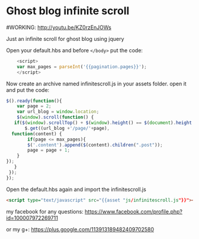 Ghost blog infinite scroll
==========================

#WORKING: http://youtu.be/KZ0rzEnJOWs



Just an infinite scroll for ghost blog using jquery


Open your default.hbs and before ```</body>``` put the code:

```javascript
    <script>
    var max_pages = parseInt('{{pagination.pages}}');
    </script>
```


Now create an archive named infinitescroll.js in your assets folder.
open it and put the code:

```javascript
$().ready(function(){
    var page = 2;
	var url_blog = window.location;
	$(window).scroll(function() {
   if($(window).scrollTop() + $(window).height() == $(document).height()) {
       $.get((url_blog +'/page/'+page),
  function(content) {
        if(page <= max_pages){
        $('.content').append($(content).children(".post"));
        page = page + 1;
    }
});
   }
 });
});
```
Open the default.hbs again and import the infinitescroll.js

```html
<script type="text/javascript" src="{{asset "js/infinitescroll.js"}}"></script>
```



my facebook for any questions:
https://www.facebook.com/profile.php?id=100007972269711


or my g+:
https://plus.google.com/113913189482409702580

